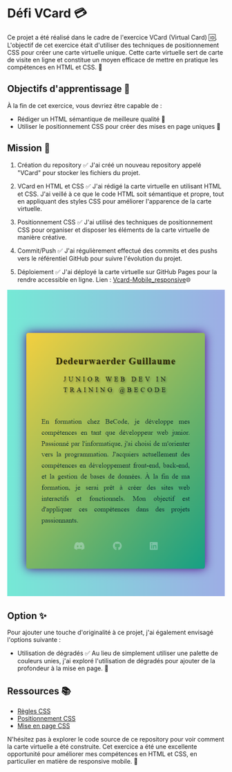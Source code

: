 # Défi VCard :credit_card:

Ce projet a été réalisé dans le cadre de l'exercice VCard (Virtual Card) :id:. L'objectif de cet exercice était d'utiliser des techniques de positionnement CSS pour créer une carte virtuelle unique. Cette carte virtuelle sert de carte de visite en ligne et constitue un moyen efficace de mettre en pratique les compétences en HTML et CSS. :memo:

## Objectifs d'apprentissage :brain:

À la fin de cet exercice, vous devriez être capable de :

- Rédiger un HTML sémantique de meilleure qualité :page_facing_up:
- Utiliser le positionnement CSS pour créer des mises en page uniques :art:

## Mission :dart:

1. Création du repository :white_check_mark: J'ai créé un nouveau repository appelé "VCard" pour stocker les fichiers du projet.

2. VCard en HTML et CSS :white_check_mark: J'ai rédigé la carte virtuelle en utilisant HTML et CSS. J'ai veillé à ce que le code HTML soit sémantique et propre, tout en appliquant des styles CSS pour améliorer l'apparence de la carte virtuelle.

3. Positionnement CSS :white_check_mark: J'ai utilisé des techniques de positionnement CSS pour organiser et disposer les éléments de la carte virtuelle de manière créative.

4. Commit/Push :white_check_mark: J'ai régulièrement effectué des commits et des pushs vers le référentiel GitHub pour suivre l'évolution du projet.

5. Déploiement :white_check_mark: J'ai déployé la carte virtuelle sur GitHub Pages pour la rendre accessible en ligne. Lien : [Vcard-Mobile_responsive](https://zanko19.github.io/Vcard2/):globe_with_meridians:

![Screen_responsive](./img/Vcard_VF.png)

## Option :sparkles:

Pour ajouter une touche d'originalité à ce projet, j'ai également envisagé l'options suivante :



- Utilisation de dégradés :white_check_mark: Au lieu de simplement utiliser une palette de couleurs unies, j'ai exploré l'utilisation de dégradés pour ajouter de la profondeur à la mise en page. :rainbow:

## Ressources :books:

- [Règles CSS](https://quickref.me/css3)
- [Positionnement CSS](https://developer.mozilla.org/fr/docs/Web/CSS/position)
- [Mise en page CSS](https://developer.mozilla.org/fr/docs/Learn/CSS/CSS_layout/Introduction)

N'hésitez pas à explorer le code source de ce repository pour voir comment la carte virtuelle a été construite. Cet exercice a été une excellente opportunité pour améliorer mes compétences en HTML et CSS, en particulier en matière de responsive mobile. :muscle:
